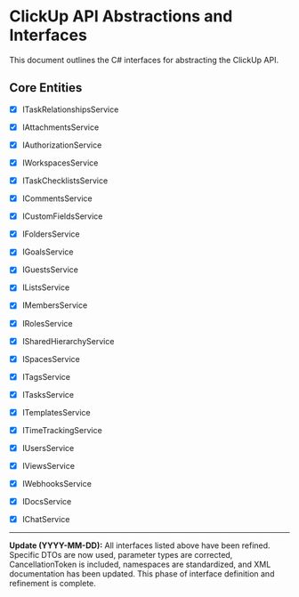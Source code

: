 # ClickUp API Abstractions and Interfaces

This document outlines the C# interfaces for abstracting the ClickUp API.

## Core Entities

- [x] ITaskRelationshipsService
- [x] IAttachmentsService
- [x] IAuthorizationService
- [x] IWorkspacesService
- [x] ITaskChecklistsService
- [x] ICommentsService
- [x] ICustomFieldsService
- [x] IFoldersService
- [x] IGoalsService
- [x] IGuestsService
- [x] IListsService
- [x] IMembersService
- [x] IRolesService
- [x] ISharedHierarchyService
- [x] ISpacesService
- [x] ITagsService
- [x] ITasksService
- [x] ITemplatesService
- [x] ITimeTrackingService
- [x] IUsersService
- [x] IViewsService
- [x] IWebhooksService
- [x] IDocsService
- [x] IChatService


---
**Update (YYYY-MM-DD):** All interfaces listed above have been refined. Specific DTOs are now used, parameter types are corrected, CancellationToken is included, namespaces are standardized, and XML documentation has been updated. This phase of interface definition and refinement is complete.
